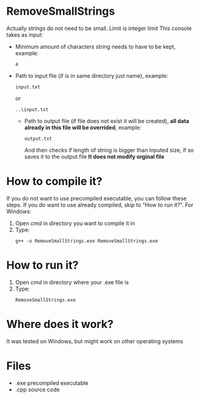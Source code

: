 # RemoveSmallStrings
Actually strings do not need to be small. Limit is integer limit
This console takes as input:
- Minimum amount of characters string needs to have to be kept, example:
  ```
  4
  ```
- Path to input file (if is in same directory just name), example:
  ```
  input.txt
  ```
  or
  ```
  ..\input.txt
  ```
  - Path to output file (if file does not exist it will be created), **all data already in this file will be overrided**, example:
    ```
    output.txt
    ```
    And then checks if length of string is bigger than inputed size, if so saves it to the output file
    **It does not modify orginal file**
 # How to compile it?
If you do not want to use precompiled executable, you can follow these steps. If you do want to use already compiled, skip to "How to run it?". For Windows:
 1. Open *cmd* in directory you want to compile it in
 2. Type:
       ```
       g++ -o RemoveSmallStrings.exe RemoveSmallStrings.exe
       ```
# How to run it?
1. Open *cmd* in directory where your .exe file is
2. Type:
   ```
   RemoveSmallStrings.exe
   ```
# Where does it work?
It was tested on Windows, but might work on other operating systems
# Files
- .exe precompiled executable
- .cpp source code
